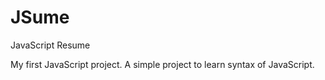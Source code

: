 # JSume
JavaScript Resume

My first JavaScript project.
A simple project to learn syntax of JavaScript.

